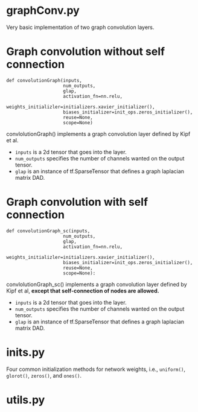 # graphConv.py

Very basic implementation of two graph convolution layers.

# Graph convolution without self connection

```
def convolutionGraph(inputs,
                     num_outputs,
                     glap,
                     activation_fn=nn.relu,
                     weights_initializler=initializers.xavier_initializer(),
                     biases_initializer=init_ops.zeros_initializer(),
                     reuse=None,
                     scope=None)
```

convlolutionGraph() implements a graph convolution layer defined by Kipf et al.
- `inputs` is a 2d tensor that goes into the layer.
- `num_outputs` specifies the number of channels wanted on the output tensor.
- `glap` is an instance of tf.SparseTensor that defines a graph laplacian matrix DAD.

# Graph convolution with self connection

```
def convolutionGraph_sc(inputs,
                     num_outputs,
                     glap,
                     activation_fn=nn.relu,
                     weights_initializler=initializers.xavier_initializer(),
                     biases_initializer=init_ops.zeros_initializer(),
                     reuse=None,
                     scope=None):
```

convlolutionGraph_sc() implements a graph convolution layer defined by Kipf et al, **except that self-connection of nodes are allowed.**
- `inputs` is a 2d tensor that goes into the layer.
- `num_outputs` specifies the number of channels wanted on the output tensor.
- `glap` is an instance of tf.SparseTensor that defines a graph laplacian matrix DAD.

# inits.py
Four common initialization methods for network weights, i.e., `uniform()`, `glorot()`, `zeros()`, and `ones()`.

# utils.py
